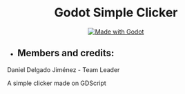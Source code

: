 <h1 align="center">Godot Simple Clicker</h1>

<div align="center">

[![Made with Godot](https://img.shields.io/badge/Made%20with-Godot-478CBF?style=for-the-badge&logo=godot%20engine&logoColor=white)](https://godotengine.org)

</div>

- <h2>Members and credits: </h2>

Daniel Delgado Jiménez - Team Leader<br>

A simple clicker made on GDScript
